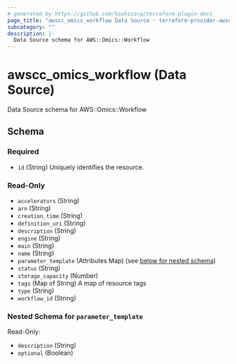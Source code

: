 ```yaml
---
# generated by https://github.com/hashicorp/terraform-plugin-docs
page_title: "awscc_omics_workflow Data Source - terraform-provider-awscc"
subcategory: ""
description: |-
  Data Source schema for AWS::Omics::Workflow
---
```


# awscc_omics_workflow (Data Source)

Data Source schema for AWS::Omics::Workflow



<!-- schema generated by tfplugindocs -->
## Schema

### Required

- `id` (String) Uniquely identifies the resource.

### Read-Only

- `accelerators` (String)
- `arn` (String)
- `creation_time` (String)
- `definition_uri` (String)
- `description` (String)
- `engine` (String)
- `main` (String)
- `name` (String)
- `parameter_template` (Attributes Map) (see [below for nested schema](#nestedatt--parameter_template))
- `status` (String)
- `storage_capacity` (Number)
- `tags` (Map of String) A map of resource tags
- `type` (String)
- `workflow_id` (String)

<a id="nestedatt--parameter_template"></a>
### Nested Schema for `parameter_template`

Read-Only:

- `description` (String)
- `optional` (Boolean)
